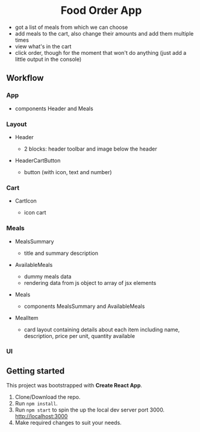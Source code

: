 <h1 align="center">Food Order App</h1>

- got a list of meals from which we can choose
- add meals to the cart, also change their amounts and add them multiple times
- view what's in the cart
- click order, though for the moment that won't do anything (just add a little output in the console)

## Workflow

### App

- components Header and Meals

### Layout

- Header

  - 2 blocks: header toolbar and image below the header

- HeaderCartButton

  - button (with icon, text and number)

### Cart

- CartIcon

  - icon cart

### Meals

- MealsSummary

  - title and summary description

- AvailableMeals

  - dummy meals data
  - rendering data from js object to array of jsx elements

- Meals

  - components MealsSummary and AvailableMeals

- MealItem

  - card layout containing details about each item including name, description, price per unit, quantity available

### UI

## Getting started

This project was bootstrapped with **Create React App**.

1. Clone/Download the repo.
2. Run `npm install`.
3. Run `npm start` to spin the up the local dev server port 3000. [http://localhost:3000](http://localhost:3000/ "http://localhost:3000")
4. Make required changes to suit your needs.
